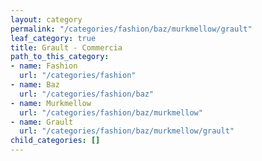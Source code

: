 ```yaml
---
layout: category
permalink: "/categories/fashion/baz/murkmellow/grault"
leaf_category: true
title: Grault - Commercia
path_to_this_category:
- name: Fashion
  url: "/categories/fashion"
- name: Baz
  url: "/categories/fashion/baz"
- name: Murkmellow
  url: "/categories/fashion/baz/murkmellow"
- name: Grault
  url: "/categories/fashion/baz/murkmellow/grault"
child_categories: []
---
```

